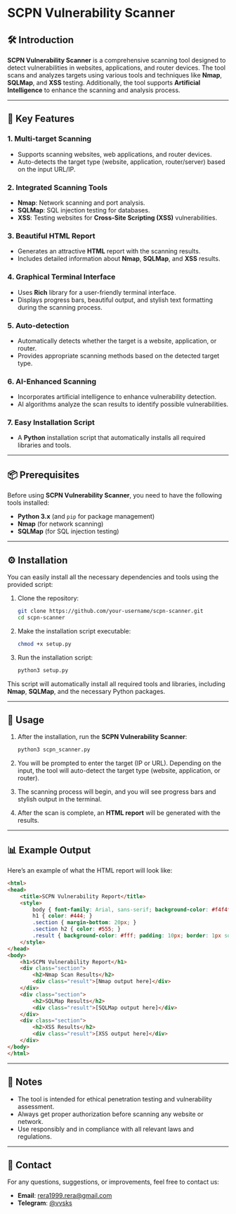 
# SCPN Vulnerability Scanner

## 🛠️ Introduction
**SCPN Vulnerability Scanner** is a comprehensive scanning tool designed to detect vulnerabilities in websites, applications, and router devices. The tool scans and analyzes targets using various tools and techniques like **Nmap**, **SQLMap**, and **XSS** testing. Additionally, the tool supports **Artificial Intelligence** to enhance the scanning and analysis process.

---

## 🌟 Key Features

### 1. **Multi-target Scanning**
   - Supports scanning websites, web applications, and router devices.
   - Auto-detects the target type (website, application, router/server) based on the input URL/IP.

### 2. **Integrated Scanning Tools**
   - **Nmap**: Network scanning and port analysis.
   - **SQLMap**: SQL injection testing for databases.
   - **XSS**: Testing websites for **Cross-Site Scripting (XSS)** vulnerabilities.

### 3. **Beautiful HTML Report**
   - Generates an attractive **HTML** report with the scanning results.
   - Includes detailed information about **Nmap**, **SQLMap**, and **XSS** results.

### 4. **Graphical Terminal Interface**
   - Uses **Rich** library for a user-friendly terminal interface.
   - Displays progress bars, beautiful output, and stylish text formatting during the scanning process.

### 5. **Auto-detection**
   - Automatically detects whether the target is a website, application, or router.
   - Provides appropriate scanning methods based on the detected target type.

### 6. **AI-Enhanced Scanning**
   - Incorporates artificial intelligence to enhance vulnerability detection.
   - AI algorithms analyze the scan results to identify possible vulnerabilities.

### 7. **Easy Installation Script**
   - A **Python** installation script that automatically installs all required libraries and tools.
     
---

## 📦 Prerequisites

Before using **SCPN Vulnerability Scanner**, you need to have the following tools installed:

- **Python 3.x** (and `pip` for package management)
- **Nmap** (for network scanning)
- **SQLMap** (for SQL injection testing)

---

## ⚙️ Installation

You can easily install all the necessary dependencies and tools using the provided script:

1. Clone the repository:
   ```bash
   git clone https://github.com/your-username/scpn-scanner.git
   cd scpn-scanner
   ```

2. Make the installation script executable:
   ```bash
   chmod +x setup.py
   ```

3. Run the installation script:
   ```bash
   python3 setup.py
   ```

This script will automatically install all required tools and libraries, including **Nmap**, **SQLMap**, and the necessary Python packages.

---

## 🚀 Usage

1. After the installation, run the **SCPN Vulnerability Scanner**:
   ```bash
   python3 scpn_scanner.py
   ```

2. You will be prompted to enter the target (IP or URL). Depending on the input, the tool will auto-detect the target type (website, application, or router).

3. The scanning process will begin, and you will see progress bars and stylish output in the terminal.

4. After the scan is complete, an **HTML report** will be generated with the results.

---

## 📊 Example Output

Here’s an example of what the HTML report will look like:

```html
<html>
<head>
    <title>SCPN Vulnerability Report</title>
    <style>
        body { font-family: Arial, sans-serif; background-color: #f4f4f4; color: #333; }
        h1 { color: #444; }
        .section { margin-bottom: 20px; }
        .section h2 { color: #555; }
        .result { background-color: #fff; padding: 10px; border: 1px solid #ddd; }
    </style>
</head>
<body>
    <h1>SCPN Vulnerability Report</h1>
    <div class="section">
        <h2>Nmap Scan Results</h2>
        <div class="result">[Nmap output here]</div>
    </div>
    <div class="section">
        <h2>SQLMap Results</h2>
        <div class="result">[SQLMap output here]</div>
    </div>
    <div class="section">
        <h2>XSS Results</h2>
        <div class="result">[XSS output here]</div>
    </div>
</body>
</html>
```

---

## 📝 Notes

- The tool is intended for ethical penetration testing and vulnerability assessment.
- Always get proper authorization before scanning any website or network.
- Use responsibly and in compliance with all relevant laws and regulations.

---

## 📢 Contact

For any questions, suggestions, or improvements, feel free to contact us:

- **Email**: [rera1999.rera@gmail.com](mailto:rera1999.rera@gmail.com)
- **Telegram**: [@vvsks](https://t.me/vvsks)

